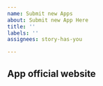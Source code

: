 ```yaml
---
name: Submit new Apps
about: Submit new App Here
title: ''
labels: ''
assignees: story-has-you

---
```


## App official website
